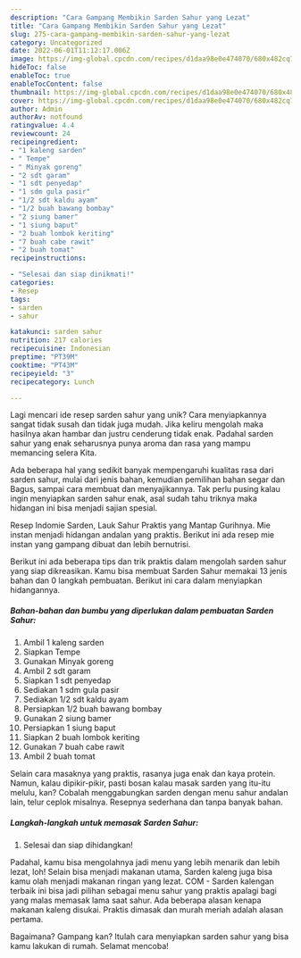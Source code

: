 ```yaml
---
description: "Cara Gampang Membikin Sarden Sahur yang Lezat"
title: "Cara Gampang Membikin Sarden Sahur yang Lezat"
slug: 275-cara-gampang-membikin-sarden-sahur-yang-lezat
category: Uncategorized
date: 2022-06-01T11:12:17.006Z
image: https://img-global.cpcdn.com/recipes/d1daa98e0e474070/680x482cq70/sarden-sahur-foto-resep-utama.jpg
hideToc: false
enableToc: true
enableTocContent: false
thumbnail: https://img-global.cpcdn.com/recipes/d1daa98e0e474070/680x482cq70/sarden-sahur-foto-resep-utama.jpg
cover: https://img-global.cpcdn.com/recipes/d1daa98e0e474070/680x482cq70/sarden-sahur-foto-resep-utama.jpg
author: Admin
authorAv: notfound
ratingvalue: 4.4
reviewcount: 24
recipeingredient:
- "1 kaleng sarden"
- " Tempe"
- " Minyak goreng"
- "2 sdt garam"
- "1 sdt penyedap"
- "1 sdm gula pasir"
- "1/2 sdt kaldu ayam"
- "1/2 buah bawang bombay"
- "2 siung bamer"
- "1 siung baput"
- "2 buah lombok keriting"
- "7 buah cabe rawit"
- "2 buah tomat"
recipeinstructions:

- "Selesai dan siap dinikmati!"
categories:
- Resep
tags:
- sarden
- sahur

katakunci: sarden sahur 
nutrition: 217 calories
recipecuisine: Indonesian
preptime: "PT39M"
cooktime: "PT43M"
recipeyield: "3"
recipecategory: Lunch

---
```





Lagi mencari ide resep sarden sahur yang unik? Cara menyiapkannya sangat tidak susah dan tidak juga mudah. Jika keliru mengolah maka hasilnya akan hambar dan justru cenderung tidak enak. Padahal sarden sahur yang enak seharusnya punya aroma dan rasa yang mampu memancing selera Kita.





Ada beberapa hal yang sedikit banyak mempengaruhi kualitas rasa dari sarden sahur, mulai dari jenis bahan, kemudian pemilihan bahan segar dan Bagus, sampai cara membuat dan menyajikannya. Tak perlu pusing kalau ingin menyiapkan sarden sahur enak,      asal sudah tahu triknya maka hidangan ini bisa menjadi sajian spesial.














Resep Indomie Sarden, Lauk Sahur Praktis yang Mantap Gurihnya. Mie instan menjadi hidangan andalan yang praktis. Berikut ini ada resep mie instan yang gampang dibuat dan lebih bernutrisi.






Berikut ini ada beberapa tips dan trik praktis dalam mengolah sarden sahur yang siap dikreasikan. Kamu bisa membuat Sarden Sahur memakai 13 jenis bahan dan 0 langkah pembuatan. Berikut ini cara dalam menyiapkan hidangannya.

<!--inarticleads1-->

##### Bahan-bahan dan bumbu yang diperlukan dalam pembuatan Sarden Sahur:

1. Ambil 1 kaleng sarden
1. Siapkan  Tempe
1. Gunakan  Minyak goreng
1. Ambil 2 sdt garam
1. Siapkan 1 sdt penyedap
1. Sediakan 1 sdm gula pasir
1. Sediakan 1/2 sdt kaldu ayam
1. Persiapkan 1/2 buah bawang bombay
1. Gunakan 2 siung bamer
1. Persiapkan 1 siung baput
1. Siapkan 2 buah lombok keriting
1. Gunakan 7 buah cabe rawit
1. Ambil 2 buah tomat


Selain cara masaknya yang praktis, rasanya juga enak dan kaya protein. Namun, kalau dipikir-pikir, pasti bosan kalau masak sarden yang itu-itu melulu, kan? Cobalah menggabungkan sarden dengan menu sahur andalan lain, telur ceplok misalnya. Resepnya sederhana dan tanpa banyak bahan. 

<!--inarticleads2-->

##### Langkah-langkah untuk memasak Sarden Sahur:


1. Selesai dan siap dihidangkan!

Padahal, kamu bisa mengolahnya jadi menu yang lebih menarik dan lebih lezat, loh! Selain bisa menjadi makanan utama, Sarden kaleng juga bisa kamu olah menjadi makanan ringan yang lezat. COM - Sarden kalengan terbaik ini bisa jadi pilihan sebagai menu sahur yang praktis apalagi bagi yang malas memasak lama saat sahur. Ada beberapa alasan kenapa makanan kaleng disukai. Praktis dimasak dan murah meriah adalah alasan pertama. 

Bagaimana? Gampang kan? Itulah cara menyiapkan sarden sahur yang bisa kamu lakukan di rumah. Selamat mencoba!
